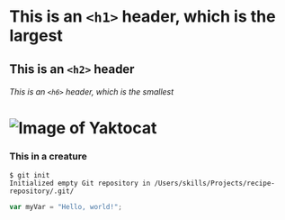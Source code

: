 # This is an `<h1>` header, which is the largest

## This is an `<h2>` header

###### This is an `<h6>` header, which is the smallest

# ![Image of Yaktocat](https://octodex.github.com/images/yaktocat.png)

### This in a creature

```
$ git init
Initialized empty Git repository in /Users/skills/Projects/recipe-repository/.git/
```
``` javascript
var myVar = "Hello, world!";
```
